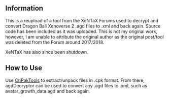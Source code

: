 ## Information
This is a reupload of a tool from the XeNTaX Forums used to decrypt and convert Dragon Ball Xenoverse 2 .agd files to .xml and back again.
Source code has been included as it was uploaded. This is not my original work, however, I am unable to attribute the original author as the original post/tool was deleted from the Forum around 2017/2018.

XeNTaX has also since been shutdown.

## How to Use
Use [CriPakTools](https://github.com/esperknight/CriPakTools) to extract/unpack files in .cpk format.
From there, agdDecryptor can be used to convert any .agd files to .xml, such as avatar_growth_data.agd and back again.
